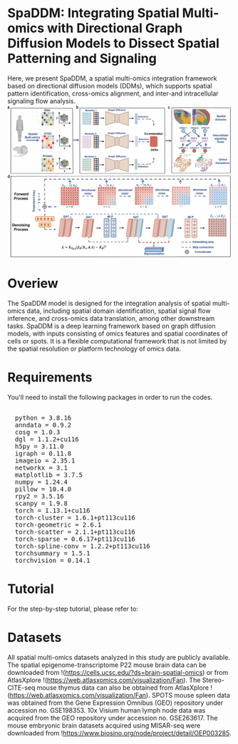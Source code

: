 # SpaDDM: Integrating Spatial Multi-omics with Directional Graph Diffusion Models to Dissect Spatial Patterning and Signaling
Here, we present SpaDDM, a spatial multi-omics integration framework based on directional diffusion models (DDMs), which supports spatial pattern identification, cross-omics alignment, and inter-and intracellular signaling flow analysis.
![SpaDDM workflow](https://github.com/WHY-17/SpaDDM/blob/main/SpaDDM%20workflow.jpg)
# Overiew
The SpaDDM model is designed for the integration analysis of spatial multi-omics data, including spatial domain identification, spatial signal flow inference, and cross-omics data translation, among other downstream tasks. SpaDDM is a deep learning framework based on graph diffusion models, with inputs consisting of omics features and spatial coordinates of cells or spots. It is a flexible computational framework that is not limited by the spatial resolution or platform technology of omics data. 
# Requirements
You'll need to install the following packages in order to run the codes.
<pre lang="markdown"> 
  python = 3.8.16
  anndata = 0.9.2
  cosg = 1.0.3
  dgl = 1.1.2+cu116
  h5py = 3.11.0
  igraph = 0.11.8
  imageio = 2.35.1
  networkx = 3.1
  matplotlib = 3.7.5
  numpy = 1.24.4
  pillow = 10.4.0
  rpy2 = 3.5.16
  scanpy = 1.9.8
  torch = 1.13.1+cu116
  torch-cluster = 1.6.1+pt113cu116
  torch-geometric = 2.6.1
  torch-scatter = 2.1.1+pt113cu116
  torch-sparse = 0.6.17+pt113cu116
  torch-spline-conv = 1.2.2+pt113cu116
  torchsummary = 1.5.1
  torchvision = 0.14.1  </pre>
# Tutorial
For the step-by-step tutorial, please refer to:
# Datasets
All spatial multi-omics datasets analyzed in this study are publicly available. The spatial epigenome-transcriptome P22 mouse brain data can be downloaded from !(https://cells.ucsc.edu/?ds=brain-spatial-omics) or from AtlasXplore !(https://web.atlasxomics.com/visualization/Fan). The Stereo-CITE-seq mouse thymus data can also be obtained from AtlasXplore !(https://web.atlasxomics.com/visualization/Fan). SPOTS mouse spleen data was obtained from the Gene Expression Omnibus (GEO) repository under accession no. GSE198353. 10x Visium human lymph node data was acquired from the GEO repository under accession no. GSE263617. The mouse embryonic brain datasets acquired using MISAR-seq were downloaded from !https://www.biosino.org/node/project/detail/OEP003285.
